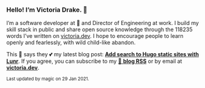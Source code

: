 ### Hello! I’m Victoria Drake. 👋

I’m a software developer at 💜 and Director of Engineering at work. I build my skill stack in public and share open source knowledge through the 118235 words I’ve written on [victoria.dev](https://victoria.dev). I hope to encourage people to learn openly and fearlessly, with wild child-like abandon.

This 🍝 says they 💕 my latest blog post: **[Add search to Hugo static sites with Lunr](https://victoria.dev/blog/add-search-to-hugo-static-sites-with-lunr/)**. If you agree, you can subscribe to my [📡 **blog RSS**](https://victoria.dev/index.xml) or by email at [**victoria.dev**](https://victoria.dev).

<sub>Last updated by magic on 29 Jan 2021.</sub>
